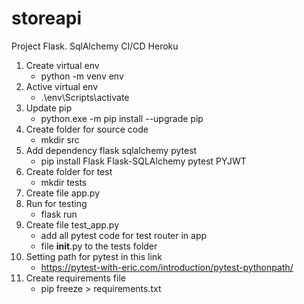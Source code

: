 # storeapi
Project Flask. SqlAlchemy CI/CD Heroku

1. Create virtual env
    - python -m venv env
1. Active virtual env
    - .\env\Scripts\activate
1. Update pip
    - python.exe -m pip install --upgrade pip
1. Create folder for source code
    - mkdir src
1. Add dependency flask sqlalchemy pytest
    - pip install Flask Flask-SQLAlchemy pytest PYJWT
1. Create folder for test
    - mkdir tests
1. Create file app.py
1. Run for testing
    - flask run
1. Create file test_app.py
    - add all pytest code for test router in app
    - file __init__.py to the tests folder
1. Setting path for pytest in this link
    - https://pytest-with-eric.com/introduction/pytest-pythonpath/
1. Create requirements file
    - pip freeze > requirements.txt
